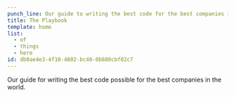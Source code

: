 ```yaml
---
punch_line: Our guide to writing the best code for the best companies in the world.
title: The Playbook
template: home
list:
  - of
  - things
  - here
id: db0ae4e3-4f10-4802-bc40-0b880cbf02c7
---
```

Our guide for writing the best code possible for the best companies in the world.